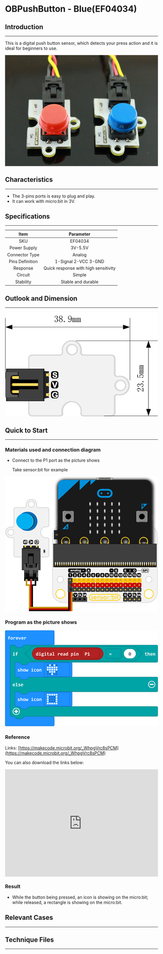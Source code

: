 # OBPushButton - Blue(EF04034)

## Introduction
---
 This is a digital push button sensor, which detects your press action and it is ideal for beginners to use.

 ![](./images/iM1rurh.jpg)

## Characteristics
---
- The 3-pins ports is easy to plug and play.
- It can work with micro:bit in 3V. 

## Specifications
---

Item | Parameter 
:-: | :-: 
SKU|EF04034
Power Supply|3V-5.5V
Connector Type|Analog
Pins Definition|1-Signal 2-VCC 3-GND
    Response     |Quick response with high sensitivity
Circuit|Simple
Stability|Stable and durable

## Outlook and Dimension
---

 ![](./images/eNbM5Kz.png)

## Quick to Start
---

### Materials used and connection diagram

- Connect to the P1 port as the picture shows

  Take sensor:bit for example

 ![](./images/OkMNDbJ.png)

### Program as the picture shows

 ![](./images/HyjB47U.png)

### Reference

Links: [https://makecode.microbit.org/_WhpgVrc8sPCM](https://makecode.microbit.org/_WhpgVrc8sPCM)

You can also download the links below:

<div style="position:relative;height:0;padding-bottom:70%;overflow:hidden;"><iframe style="position:absolute;top:0;left:0;width:100%;height:100%;" src="https://makecode.microbit.org/#pub:_WhpgVrc8sPCM" frameborder="0" sandbox="allow-popups allow-forms allow-scripts allow-same-origin"></iframe></div>  


### Result
- While the button being pressed, an icon is showing on the micro:bit; while released, a rectangle is showing on the micro:bit.

## Relevant Cases
---

## Technique Files
---
